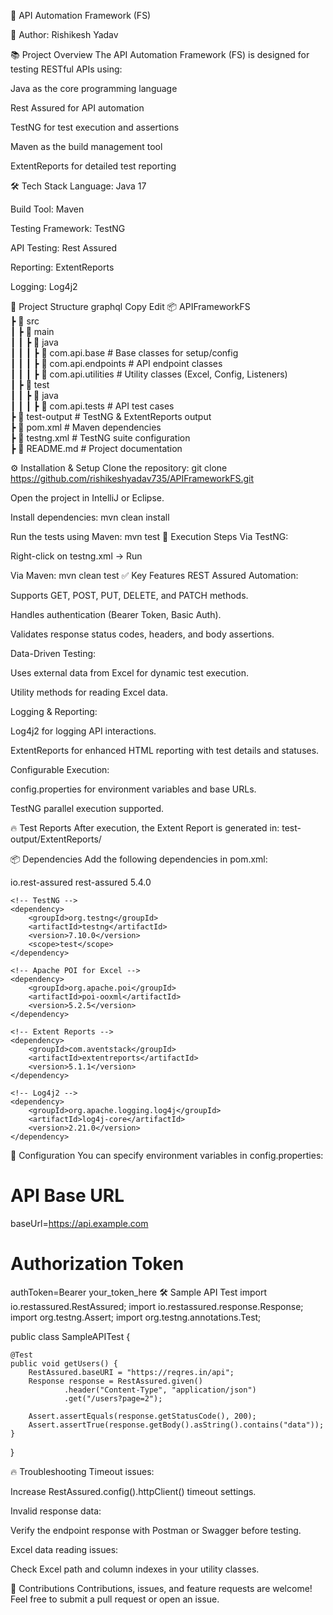🚀 API Automation Framework (FS)



📌 Author: Rishikesh Yadav

📚 Project Overview
The API Automation Framework (FS) is designed for testing RESTful APIs using:

Java as the core programming language

Rest Assured for API automation

TestNG for test execution and assertions

Maven as the build management tool

ExtentReports for detailed test reporting

🛠️ Tech Stack
Language: Java 17

Build Tool: Maven

Testing Framework: TestNG

API Testing: Rest Assured

Reporting: ExtentReports

Logging: Log4j2

📁 Project Structure
graphql
Copy
Edit
📦 APIFrameworkFS  
 ┣ 📂 src  
 ┃ ┣ 📂 main  
 ┃ ┃ ┣ 📂 java  
 ┃ ┃ ┃ ┣ 📂 com.api.base             # Base classes for setup/config  
 ┃ ┃ ┃ ┣ 📂 com.api.endpoints       # API endpoint classes  
 ┃ ┃ ┃ ┣ 📂 com.api.utilities       # Utility classes (Excel, Config, Listeners)  
 ┃ ┣ 📂 test  
 ┃ ┃ ┣ 📂 java  
 ┃ ┃ ┃ ┣ 📂 com.api.tests           # API test cases  
 ┣ 📂 test-output                   # TestNG & ExtentReports output  
 ┣ 📄 pom.xml                        # Maven dependencies  
 ┣ 📄 testng.xml                     # TestNG suite configuration  
 ┣ 📄 README.md                      # Project documentation  

 
⚙️ Installation & Setup
Clone the repository:
git clone https://github.com/rishikeshyadav735/APIFrameworkFS.git

Open the project in IntelliJ or Eclipse.

Install dependencies:
mvn clean install

Run the tests using Maven:
mvn test
🚦 Execution Steps
Via TestNG:

Right-click on testng.xml → Run

Via Maven:
mvn clean test
✅ Key Features
REST Assured Automation:

Supports GET, POST, PUT, DELETE, and PATCH methods.

Handles authentication (Bearer Token, Basic Auth).

Validates response status codes, headers, and body assertions.

Data-Driven Testing:

Uses external data from Excel for dynamic test execution.

Utility methods for reading Excel data.

Logging & Reporting:

Log4j2 for logging API interactions.

ExtentReports for enhanced HTML reporting with test details and statuses.

Configurable Execution:

config.properties for environment variables and base URLs.

TestNG parallel execution supported.

🔥 Test Reports
After execution, the Extent Report is generated in:
test-output/ExtentReports/


📦 Dependencies
Add the following dependencies in pom.xml:

<dependencies>
    <!-- Rest Assured -->
    <dependency>
        <groupId>io.rest-assured</groupId>
        <artifactId>rest-assured</artifactId>
        <version>5.4.0</version>
    </dependency>

    <!-- TestNG -->
    <dependency>
        <groupId>org.testng</groupId>
        <artifactId>testng</artifactId>
        <version>7.10.0</version>
        <scope>test</scope>
    </dependency>

    <!-- Apache POI for Excel -->
    <dependency>
        <groupId>org.apache.poi</groupId>
        <artifactId>poi-ooxml</artifactId>
        <version>5.2.5</version>
    </dependency>

    <!-- Extent Reports -->
    <dependency>
        <groupId>com.aventstack</groupId>
        <artifactId>extentreports</artifactId>
        <version>5.1.1</version>
    </dependency>

    <!-- Log4j2 -->
    <dependency>
        <groupId>org.apache.logging.log4j</groupId>
        <artifactId>log4j-core</artifactId>
        <version>2.21.0</version>
    </dependency>
</dependencies>


🔧 Configuration
You can specify environment variables in config.properties:
# API Base URL
baseUrl=https://api.example.com

# Authorization Token
authToken=Bearer your_token_here
🛠️ Sample API Test
import io.restassured.RestAssured;
import io.restassured.response.Response;
import org.testng.Assert;
import org.testng.annotations.Test;

public class SampleAPITest {

    @Test
    public void getUsers() {
        RestAssured.baseURI = "https://reqres.in/api";
        Response response = RestAssured.given()
                .header("Content-Type", "application/json")
                .get("/users?page=2");

        Assert.assertEquals(response.getStatusCode(), 200);
        Assert.assertTrue(response.getBody().asString().contains("data"));
    }
}


🔥 Troubleshooting
Timeout issues:

Increase RestAssured.config().httpClient() timeout settings.

Invalid response data:

Verify the endpoint response with Postman or Swagger before testing.

Excel data reading issues:

Check Excel path and column indexes in your utility classes.

🤝 Contributions
Contributions, issues, and feature requests are welcome!
Feel free to submit a pull request or open an issue.
